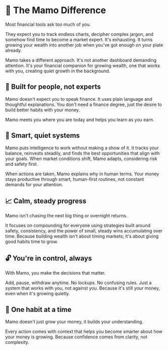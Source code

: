 # 🤝 The Mamo Difference

Most financial tools ask too much of you.

They expect you to track endless charts, decipher complex jargon, and somehow find time to become a market expert. It's exhausting. It turns growing your wealth into another job when you've got enough on your plate already.

Mamo takes a different approach. It's not another dashboard demanding attention. It's your financial companion for growing wealth, one that works with you, creating quiet growth in the background.

## 🤝 Built for people, not experts

Mamo doesn't expect you to speak finance. It uses plain language and thoughtful explanations. You don't need a finance degree, just the desire to build better habits with your money.

Mamo meets you where you are today and helps you learn as you earn.

## 🤖 Smart, quiet systems

Mamo puts intelligence to work without making a show of it. It tracks your balance, reinvests steadily, and finds the best opportunities that align with your goals. When market conditions shift, Mamo adapts, considering risk and safety first.

When actions are taken, Mamo explains why in human terms. Your money stays productive through smart, human-first routines, not constant demands for your attention.

## 📈 Calm, steady progress

Mamo isn't chasing the next big thing or overnight returns.

It focuses on compounding for everyone using strategies built around safety, consistency, and the power of small, steady wins accumulating over time. Because building wealth isn't about timing markets; it's about giving good habits time to grow.

## 🔓 You're in control, always

With Mamo, you make the decisions that matter.

Add, pause, withdraw anytime. No lockups. No confusing rules. Just a system that works with you, not against you. Because it's still your money, even when it's growing quietly.

## 🧠 One habit at a time

Mamo doesn't just grow your money, it builds your understanding.

Every action comes with context that helps you become smarter about how your money is growing. Because confidence comes from clarity, not complexity.
